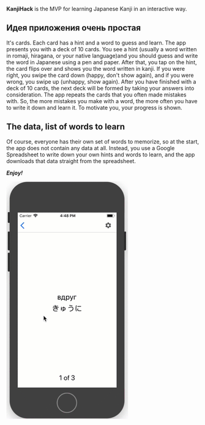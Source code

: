 **KanjiHack** is the MVP for learning Japanese Kanji in an interactive way.

## Идея приложения очень простая

It's cards. Each card has a hint and a word to guess and learn. The app presents you with a deck of 10 cards. You see a hint (usually a word written in romaji, hiragana, or your native language)and you should guess and write the word in Japanese using a pen and paper. After that, you tap on the hint, the card flips over and shows you the word written in kanji. If you were right, you swipe the card down (happy, don't show again), and if you were wrong, you swipe up (unhappy, show again). After you have finished with a deck of 10 cards, the next deck will be formed by taking your answers into consideration. The app repeats the cards that you often made mistakes with. So, the more mistakes you make with a word, the more often you have to write it down and learn it. To motivate you, your progress is shown.

## The data, list of words to learn

Of course, everyone has their own set of words to memorize, so at the start, the app does not contain any data at all. Instead, you use a Google Spreadsheet to write down your own hints and words to learn, and the app downloads that data straight from the spreadsheet.

***Enjoy!***

![KanjiHackGif](https://github.com/murauski/kanjihack/blob/master/KanjiHackExample.gif)

